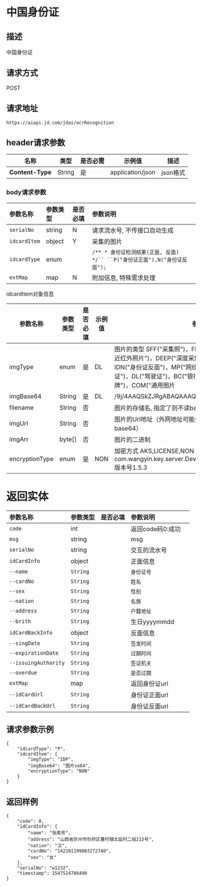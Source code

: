 # 中国身份证


## 描述
中国身份证

## 请求方式

POST

## 请求地址

```apl
https://aiapi.jd.com/jdai/ocrRecognition
```

## header请求参数

| 名称             | 类型   | 是否必需 | 示例值           | 描述     |
| ---------------- | ------ | -------- | ---------------- | -------- |
| **Content-Type** | String | 是       | application/json | json格式 |

### body请求参数

| 参数名称     | 参数类型 | 是否必填 | 参数说明                                                     |
| :----------- | :------- | :------- | :----------------------------------------------------------- |
| `serialNo`   | string   | N        | 请求流水号, 不传接口自动生成                                 |
| `idcardItem` | object   | Y        | 采集的图片                                                   |
| `idcardType` | enum     |          | `/** * 身份证检测结果(正面, 反面) */`` ``P("身份证正面"),N("身份证反面");` |
| `extMap`     | map      | N        | 附加信息, 特殊需求处理                                       |

idcardItem对象信息

| 参数名称       | 参数类型 | 是否必填 | 示例值 | 参数说明                                                     |
| -------------- | -------- | -------- | ------ | ------------------------------------------------------------ |
| imgType        | enum     | 是       | DL     | 图片的类型 SFF("采集照")，FF("全景采集照")，NIR("双目采集的近红外照片")，DEEP("深度采集的照片")，IDP("身份证正面")，IDN("身份证反面")，MP("网纹照")，AP("动作照")，VL("行驶证")，DL("驾驶证")，BC("银行卡")，BL("营业执照")，LP("车牌")，COM("通用图片 |
| imgBase64      | String   | 是       | DL     | /9j/4AAQSkZJRgABAQAAAQABAA...                                |
| filename       | String   | 否       |        | 图片的存储名, 指定了则不读base64                             |
| imgUrl         | String   | 否       |        | 图片的Url地址（外网地址可能会有socket连接超时问题，建议传base64） |
| imgArr         | byte[]   | 否       |        | 图片的二进制                                                 |
| encryptionType | enum     | 是       | NON    | 加密方式 AKS,LICENSE,NON AKS解密方式：com.wangyin.key.server.DeviceCryptoService#decryptEnvelop 版本号1.5.3 |

# 返回实体

| 参数名称             | 参数类型 | 是否必填 | 参数说明         |      |
| :------------------- | :------- | :------- | :--------------- | :--- |
| `code`               | int      |          | 返回code码0:成功 |      |
| `msg`                | string   |          | msg              |      |
| `serialNo`           | string   |          | 交互的流水号     |      |
| `idCardInfo`         | object   |          | 正面信息         |      |
| `--name`             | `String` |          | `身份证号`       |      |
| `--cardNo`           | `String` |          | `姓名`           |      |
| `--sex`              | `String` |          | `性别`           |      |
| `--nation`           | `String` |          | `名族`           |      |
| `--address`          | `String` |          | `户籍地址`       |      |
| `--brith`            | `String` |          | 生日yyyymmdd     |      |
| `idCardBackInfo`     | object   |          | 反面信息         |      |
| `--singDate`         | `String` |          | `签发时间`       |      |
| `--expirationDate`   | `String` |          | `过期时间`       |      |
| `--issuingAuthority` | `String` |          | `签证机关`       |      |
| `--overdue`          | `String` |          | `是否过期`       |      |
| `extMap`             | map      |          | 返回身份证url    |      |
| `--idCardUrl`        | `String` |          | 身份证正面url    |      |
| `--idCardBackUrl`    | `String` |          | 身份证反面url    |      |



## 请求参数示例

```
{
	"idcardType": "P",
	"idcardItem": {
		"imgType": "IDP",
		"imgBase64": "图片se64",
		"encryptionType": "NON"
	}
}
```



## 返回样例

```
{
    "code": 0,
    "idCardInfo": {
        "name": "张素芳",
        "address": "山西省忻州市忻府区董村镇太延村二组215号",
        "nation": "汉",
        "cardNo": "142201199003272740",
        "sex": "女"
    },
    "serialNo": "w1232",
    "timestamp": 1547524786490
}
```

